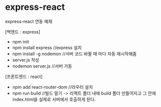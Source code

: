# express-react
express-react 연동 예제


[백엔드 : express] 
- npm init
- npm install express 		//express 설치
- npm install -g nodemon		//서버 코드 바뀔 때 마다 자동 재시작해줌
- server.js 작성 
- nodemon server.js   		//서버 가동


[프론트엔드 : react]
- npm add react-router-dom 	//라우터 설치
- npm run build			//빌드 말기 -> 리액트 폴더 내에 build 폴더 만들어지고 그 안에 index.html을 실제로 서버에서 호출하게 된다.
			
